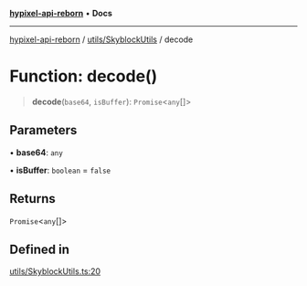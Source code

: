 [**hypixel-api-reborn**](../../../README.md) • **Docs**

***

[hypixel-api-reborn](../../../modules.md) / [utils/SkyblockUtils](../README.md) / decode

# Function: decode()

> **decode**(`base64`, `isBuffer`): `Promise`\<`any`[]\>

## Parameters

• **base64**: `any`

• **isBuffer**: `boolean` = `false`

## Returns

`Promise`\<`any`[]\>

## Defined in

[utils/SkyblockUtils.ts:20](https://github.com/Kathund/REBORN-docs-TEST/blob/226e7f6a62bb6bca87ef0828ac84e9098d59f860/src/utils/SkyblockUtils.ts#L20)

